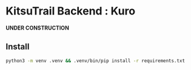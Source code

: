 # KitsuTrail Backend : Kuro
**UNDER CONSTRUCTION**

## Install
```bash
python3 -m venv .venv && .venv/bin/pip install -r requirements.txt
```